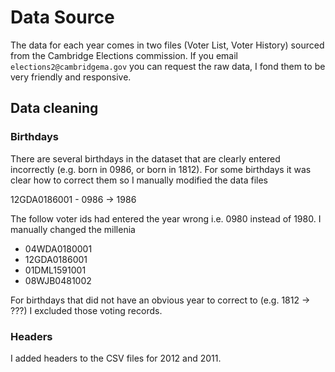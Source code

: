 # Data Source

The data for each year comes in two files (Voter List, Voter History) sourced from the Cambridge Elections commission. If you email `elections2@cambridgema.gov` you can request the raw data, I fond them to be very friendly and responsive.

## Data cleaning

### Birthdays
There are several birthdays in the dataset that are clearly entered incorrectly (e.g. born in 0986, or born in 1812). For some birthdays it was clear how to correct them so I manually modified the data files

12GDA0186001  - 0986 -> 1986

The follow voter ids had entered the year wrong i.e. 0980 instead of 1980. I manually changed the millenia

- 04WDA0180001
- 12GDA0186001
- 01DML1591001
- 08WJB0481002


For birthdays that did not have an obvious year to correct to (e.g. 1812 -> ???) I excluded those voting records.


### Headers
I added headers to the CSV files for 2012 and 2011.

